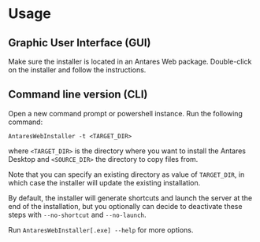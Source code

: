# Usage

## Graphic User Interface (GUI)

Make sure the installer is located in an Antares Web package. 
Double-click on the installer and follow the instructions.

## Command line version (CLI)

Open a new command prompt or powershell instance.
Run the following command:

```
AntaresWebInstaller -t <TARGET_DIR>
```

where `<TARGET_DIR>` is the directory where you want to install the Antares Desktop and `<SOURCE_DIR>`
the directory to copy files from.

Note that you can specify an existing directory as value of `TARGET_DIR`, in which case the installer will update the
existing installation.

By default, the installer will generate shortcuts and launch the server at the end of the installation, but you
optionally can decide to deactivate these steps with `--no-shortcut` and `--no-launch`.

Run ```AntaresWebInstaller[.exe] --help``` for more options.
